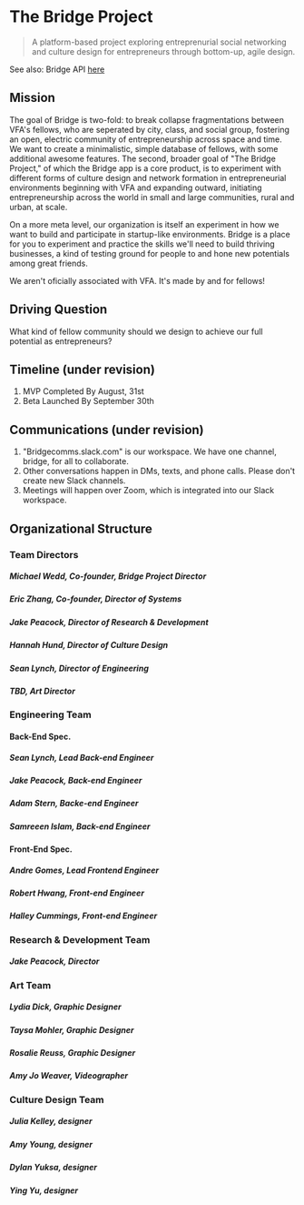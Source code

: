 # The Bridge Project

> A platform-based project exploring entreprenurial social networking and culture design for entrepreneurs through bottom-up, agile design. 

See also: Bridge API [here](https://github.com/jamespeacock/bridge_api)

## Mission

The goal of Bridge is two-fold: to break collapse fragmentations between VFA's fellows, who are seperated by city, class, and social group, fostering an open, electric community of entrepreneurship across space and time. We want to create a minimalistic, simple database of fellows, with some additional awesome features. The second, broader goal of "The Bridge Project," of which the Bridge app is a core product, is to experiment with different forms of culture design and network formation in entrepreneurial environments beginning with VFA and expanding outward, initiating entrepreneurship across the world in small and large communities, rural and urban, at scale. 

On a more meta level, our organization is itself an experiment in how we want to build and participate in startup-like environments. Bridge is a place for you to experiment and practice the skills we'll need to build thriving businesses, a kind of testing ground for people to and hone new potentials among great friends. 

We aren't oficially associated with VFA. It's made by and for fellows! 

## Driving Question

What kind of fellow community should we design to achieve our full potential as entrepreneurs?  

## Timeline (under revision)

1. MVP Completed By August, 31st
2. Beta Launched By September 30th

## Communications (under revision)

1. "Bridgecomms.slack.com" is our workspace. We have one channel, bridge, for all to collaborate. 
2. Other conversations happen in DMs, texts, and phone calls. Please don't create new Slack channels. 
3. Meetings will happen over Zoom, which is integrated into our Slack workspace. 

## Organizational Structure

### Team Directors
##### Michael Wedd, Co-founder, Bridge Project Director
##### Eric Zhang, Co-founder, Director of Systems
##### Jake Peacock, Director of Research & Development 
##### Hannah Hund, Director of Culture Design
##### Sean Lynch, Director of Engineering
##### TBD, Art Director

### Engineering Team

#### Back-End Spec. 
##### Sean Lynch, Lead Back-end Engineer                 
##### Jake Peacock, Back-end Engineer
##### Adam Stern, Backe-end Engineer
##### Samreeen Islam, Back-end Engineer

#### Front-End Spec.
##### Andre Gomes, Lead Frontend Engineer
##### Robert Hwang, Front-end Engineer
##### Halley Cummings, Front-end Engineer

### Research & Development Team
##### Jake Peacock, Director

### Art Team 
##### Lydia Dick, Graphic Designer
##### Taysa Mohler, Graphic Designer
##### Rosalie Reuss, Graphic Designer
##### Amy Jo Weaver, Videographer

### Culture Design Team
##### Julia Kelley, designer
##### Amy Young, designer 
##### Dylan Yuksa, designer
##### Ying Yu, designer
